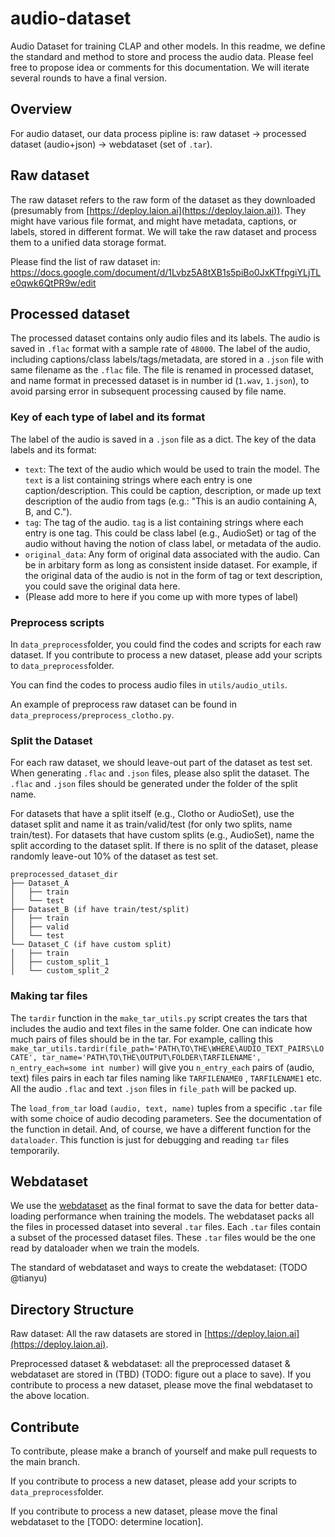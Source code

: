 # audio-dataset

Audio Dataset for training CLAP and other models. In this readme, we define the standard and method to store and process
the audio data. Please feel free to propose idea or comments for this documentation. We will iterate several rounds to
have a final version.

## Overview

For audio dataset, our data process pipline is: raw dataset -> processed dataset (audio+json) -> webdataset (set of
`.tar`).

## Raw dataset

The raw dataset refers to the raw form of the dataset as they downloaded (presumably
from [https://deploy.laion.ai](https://deploy.laion.ai)). They might have various file format, and might have metadata,
captions, or labels, stored in different format. We will take the raw dataset and process them to a unified data storage
format.

Please find the list of raw dataset
in: https://docs.google.com/document/d/1Lvbz5A8tXB1s5piBo0JxKTfpgiYLjTLe0qwk6QtPR9w/edit

## Processed dataset

The processed dataset contains only audio files and its labels. The audio is saved in `.flac` format with a sample rate
of `48000`. The label of the audio, including captions/class labels/tags/metadata, are stored in a `.json` file with
same filename as the `.flac` file. The file is renamed in processed dataset, and name format in precessed dataset is in
number id (`1.wav`, `1.json`), to avoid parsing error in subsequent processing caused by file name.

### Key of each type of label and its format

The label of the audio is saved in a `.json` file as a dict. The key of the data labels and its format:

- `text`: The text of the audio which would be used to train the model. The `text` is a list containing strings where
  each entry is one caption/description. This could be caption, description, or made up text description of the audio
  from tags (e.g.: "This is an audio containing A, B, and C.").
- `tag`: The tag of the audio. `tag` is a list containing strings where each entry is one tag. This could be class
  label (e.g., AudioSet) or tag of the audio without having the notion of class label, or metadata of the audio.
- `original_data`: Any form of original data associated with the audio. Can be in arbitary form as long as consistent
  inside dataset. For example, if the original data of the audio is not in the form of tag or text description, you
  could save the original data here.
- (Please add more to here if you come up with more types of label)

### Preprocess scripts

In `data_preprocess`folder, you could find the codes and scripts for each raw dataset. If you contribute to process a
new dataset, please add your scripts to `data_preprocess`folder.

You can find the codes to process audio files in `utils/audio_utils`.

An example of preprocess raw dataset can be found in `data_preprocess/preprocess_clotho.py`.

### Split the Dataset

For each raw dataset, we should leave-out part of the dataset as test set. When generating `.flac` and `.json` files,
please also split the dataset. The `.flac` and `.json` files should be generated under the folder of the split name.

For datasets that have a split itself (e.g., Clotho or AudioSet), use the dataset split and name it as
train/valid/test (for only two splits, name train/test). For datasets that have custom splits (e.g., AudioSet), name the
split according to the dataset split. If there is no split of the dataset, please randomly leave-out 10% of the dataset
as test set.

```
preprocessed_dataset_dir
├── Dataset_A
│   ├── train
│   └── test
├── Dataset_B (if have train/test/split)
│   ├── train
│   ├── valid
│   └── test
└── Dataset_C (if have custom split)
│   ├── train
│   ├── custom_split_1
│   └── custom_split_2
```

### Making tar files

The `tardir` function in the `make_tar_utils.py` script creates the tars that includes the audio and text files in the
same folder. One can indicate how much pairs of files should be in the tar. For example, calling
this `make_tar_utils.tardir(file_path='PATH\TO\THE\WHERE\AUDIO_TEXT_PAIRS\LOCATE', tar_name='PATH\TO\THE\OUTPUT\FOLDER\TARFILENAME', n_entry_each=some int number)`
will give you `n_entry_each` pairs of (audio, text) files pairs in each tar files naming like `TARFILENAME0`
, `TARFILENAME1` etc. All the audio `.flac` and text `.json` files in `file_path` will be packed up.

The `load_from_tar` load `(audio, text, name)` tuples from a specific `.tar` file with some choice of audio decoding
parameters. See the documentation of the function in detail. And, of course, we have a different function for
the `dataloader`. This function is just for debugging and reading `tar` files temporarily.

## Webdataset

We use the [webdataset](https://github.com/webdataset/webdataset) as the final format to save the data for better
data-loading performance when training the models. The webdataset packs all the files in processed dataset into several
`.tar` files. Each `.tar` files contain a subset of the processed dataset files. These `.tar` files would be the one
read by dataloader when we train the models.

The standard of webdataset and ways to create the webdataset: (TODO @tianyu)

## Directory Structure

Raw dataset: All the raw datasets are stored in [https://deploy.laion.ai](https://deploy.laion.ai).

Preprocessed dataset & webdataset: all the preprocessed dataset & webdataset are stored in (TBD) (TODO: figure out a
place to save). If you contribute to process a new dataset, please move the final webdataset to the above location.

## Contribute

To contribute, please make a branch of yourself and make pull requests to the main branch.

If you contribute to process a new dataset, please add your scripts to `data_preprocess`folder.

If you contribute to process a new dataset, please move the final webdataset to the [TODO: determine location].
